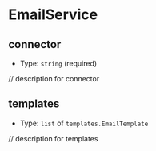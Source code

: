 
EmailService
============



connector
---------

- Type: `string` (required)

// description for connector



templates
---------

- Type: `list` of `templates.EmailTemplate` 

// description for templates
